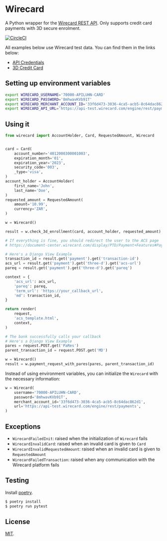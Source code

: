 # Wirecard
A Python wrapper for the [Wirecard REST API](https://document-center.wirecard.com/display/PTD/REST+API). Only supports credit card payments with 3D secure enrolment.

[![CircleCI](https://circleci.com/gh/Flickswitch/wirecard.svg?style=svg)](https://circleci.com/gh/Flickswitch/wirecard)


All examples below use Wirecard test data. You can find them in the links below:
- [API Credentials](https://document-center.wirecard.com/display/PTD/Credit+Card#CreditCard-TestCredentials)
- [3D Credit Card](https://document-center.wirecard.com/display/PTD/Appendix+K%3A+Test+Access+Data+and+Credentials)

## Setting up environment variables
```bash
export WIRECARD_USERNAME='70000-APILUHN-CARD'
export WIRECARD_PASSWORD='8mhwavKVb91T'
export WIRECARD_MERCHANT_ACCOUNT_ID='33f6d473-3036-4ca5-acb5-8c64dac862d1'
export WIRECARD_API_URL='https://api-test.wirecard.com/engine/rest/payments'
```

## Using it
```python
from wirecard import AccountHolder, Card, RequestedAmount, Wirecard


card = Card(
    account_number='4012000300001003',
    expiration_month='01',
    expiration_year='2023',
    security_code='003',
    _type='visa',
)
account_holder = AccountHolder(
    first_name='John',
    last_name='Doe',
)
requested_amount = RequestedAmount(
    amount='10.99',
    currency='ZAR',
)

w = Wirecard()

result = w.check_3d_enrollment(card, account_holder, requested_amount)

# If everything is fine, you should redirect the user to the ACS page
# https://document-center.wirecard.com/display/PTD/Payment+Features#PaymentFeatures-ACSHTTPSRedirect

# Here's a Django View Example
transaction_id = result.get('payment').get('transaction-id')
acs_url = result.get('payment').get('three-d').get('acs-url')
pareq = result.get('payment').get('three-d').get('pareq')

context = {
    'acs_url': acs_url,
    'pareq': pareq,
    'term_url': 'https://your_callback_url',
    'md': transaction_id,
}

return render(
    request,
    'acs_template.html',
    context,
)

# The bank successfully calls your callback
# Here's a Django View Example
pares = request.POST.get('PaRes')
parent_transaction_id = request.POST.get('MD')

w = Wirecard()
result = w.payment_request_with_pares(pares, parent_transaction_id)
```

Instead of using environment variables, you can initialize the `Wirecard` with the necessary information:
```python
w = Wirecard(
    username='70000-APILUHN-CARD',
    password='8mhwavKVb91T',
    merchant_account_id='33f6d473-3036-4ca5-acb5-8c64dac862d1',
    url='https://api-test.wirecard.com/engine/rest/payments',
)
```

## Exceptions
- `WirecardFailedInit`: raised when the initialization of `Wirecard` fails
- `WirecardInvalidCard`: raised when an invalid card is given to `Card`
- `WirecardInvalidRequestedAmount`: raised when an invalid card is given to `RequestedAmount`
- `WirecardFailedTransaction`: raised when any communication with the Wirecard platform fails

## Testing
Install [poetry](https://github.com/sdispater/poetry).

```bash
$ poetry install
$ poetry run pytest
```

## License
[MIT](https://github.com/flickswitch/wirecard/blob/master/LICENSE).
